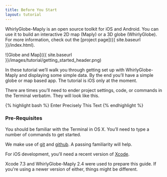 ```yaml
---
title: Before You Start
layout: tutorial
---
```


WhirlyGlobe-Maply is an open source toolkit for iOS and Android. You can use it to build an interactive 2D map (Maply) or a 3D globe (WhirlyGlobe).  For more information, check out the [project page]({{ site.baseurl }}/index.html).

![Globe and Map]({{ site.baseurl }}/images/tutorial/getting_started_header.png)

In these tutorial we’ll walk you through getting set up with WhirlyGlobe-Maply and displaying some simple data.  By the end you’ll have a simple globe or map based app.  The tutorial is iOS only at the moment.

There are times you’ll need to ender project settings, code, or commands in the Terminal verbatim. They will look like this.

{% highlight bash %}
Enter Precisely This Text
{% endhighlight %}

### Pre-Requisites

You should be familiar with the Terminal in OS X.  You’ll need to type a number of commands to get started.

We make use of [git](http://en.wikipedia.org/wiki/Git_(software)) and [github](http://github.com/).  A passing familiarity will help.

For iOS development, you’ll need a recent version of [Xcode](http://en.wikipedia.org/wiki/Xcode).

Xcode 7.3 and WhirlyGlobe­-Maply 2.4 were used to prepare this guide. If you're using a newer version of either, things might be different.

